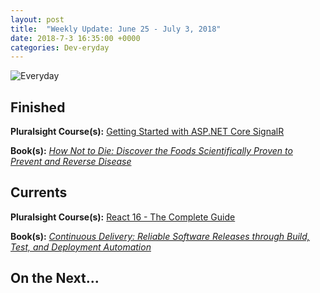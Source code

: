 ```yaml
---
layout: post
title:  "Weekly Update: June 25 - July 3, 2018"
date: 2018-7-3 16:35:00 +0000
categories: Dev-eryday
---
```


![Everyday](https://farm1.staticflickr.com/967/41362483664_6321808246.jpg)

## Finished

**Pluralsight Course(s):** [Getting Started with ASP.NET Core SignalR][sig]

**Book(s):** *[How Not to Die: Discover the Foods Scientifically Proven to Prevent and Reverse Disease][hnd]*

## Currents

**Pluralsight Course(s):** [React 16 - The Complete Guide][re]

**Book(s):** *[Continuous Delivery: Reliable Software Releases through Build, Test, and Deployment Automation][cd]*

## On the Next...



[re]: https://www.udemy.com/react-the-complete-guide-incl-redux/
[cd]: https://www.amazon.com/Continuous-Delivery-Deployment-Automation-Addison-Wesley/dp/0321601912
[dok]: https://app.pluralsight.com/library/courses/docker-deep-dive-update/table-of-contents
[doom]: https://www.amazon.com/Masters-Doom-Created-Transformed-Culture-ebook/dp/B000FBFNL0/
[jc]: https://en.wikipedia.org/wiki/John_Carmack
[jr]: https://en.wikipedia.org/wiki/John_Romero
[api]: https://app.pluralsight.com/library/courses/play-by-play-creating-apis-developers-identity-server-four/table-of-contents
[fcc]: https://www.freecodecamp.org/
[sig]: https://app.pluralsight.com/library/courses/aspdotnet-core-signalr-getting-started/table-of-contents
[hnd]: https://www.amazon.com/How-Not-Die-Discover-Scientifically-ebook/dp/B00Y7USB14/